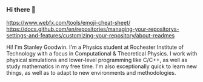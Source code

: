 ### Hi there 👋

<!--
**sfgoodwiniii/sfgoodwiniii** is a ✨ _special_ ✨ repository because its `README.md` (this file) appears on your GitHub profile.

Here are some ideas to get you started:

- 🔭 I’m currently working on ...
- 🌱 I’m currently learning ...
- 👯 I’m looking to collaborate on ...
- 🤔 I’m looking for help with ...
- 💬 Ask me about ...
- 📫 How to reach me: ...
- 😄 Pronouns: ...
- ⚡ Fun fact: ...
-->
https://www.webfx.com/tools/emoji-cheat-sheet/
https://docs.github.com/en/repositories/managing-your-repositorys-settings-and-features/customizing-your-repository/about-readmes


Hi! I'm Stanley Goodwin.
I'm a Physics student at Rochester Institute of Technology with a focus in Computational & Theoretical Physics.
I work with physical simulations and lower-level programming like C/C++, as well as study mathematics in my free time.
I'm also exceptionally quick to learn new things, as well as to adapt to new environments and methodologies.
